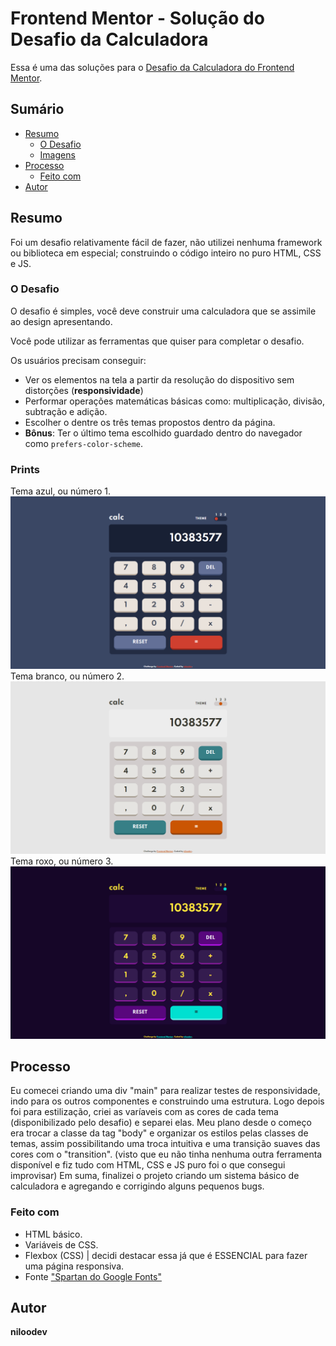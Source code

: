# Frontend Mentor - Solução do Desafio da Calculadora

Essa é uma das soluções para o [Desafio da Calculadora do Frontend Mentor](https://www.frontendmentor.io/challenges/calculator-app-9lteq5N29).

## Sumário

- [Resumo](#overview)
  - [O Desafio](#the-challenge)
  - [Imagens](#screenshot)
- [Processo](#my-process)
  - [Feito com](#built-with)
- [Autor](#author)

## Resumo
Foi um desafio relativamente fácil de fazer, não utilizei nenhuma framework ou biblioteca em especial; construindo o código inteiro no puro HTML, CSS e JS.

### O Desafio

O desafio é simples, você deve construir uma calculadora que se assimile ao design apresentando.

Você pode utilizar as ferramentas que quiser para completar o desafio.

Os usuários precisam conseguir:

- Ver os elementos na tela a partir da resolução do dispositivo sem distorções (**responsividade**)
- Performar operações matemáticas básicas como: multiplicação, divisão, subtração e adição.
- Escolher o dentre os três temas propostos dentro da página.
- **Bônus**: Ter o último tema escolhido guardado dentro do navegador como `prefers-color-scheme`.

### Prints

Tema azul, ou número 1.
![](./screenshots/desktop_blue.png)
Tema branco, ou número 2.
![](./screenshots/desktop_white.png)
Tema roxo, ou número 3.
![](./screenshots/desktop_purple.png)

## Processo
Eu comecei criando uma div "main" para realizar testes de responsividade, indo para os outros componentes e construindo uma estrutura.
Logo depois foi para estilização, criei as varíaveis com as cores de cada tema (disponibilizado pelo desafio) e separei elas. Meu plano desde o começo era trocar a classe da tag "body" e organizar os estilos pelas classes de temas, assim possibilitando uma troca intuitiva e uma transição suaves das cores com o "transition". (visto que eu não tinha nenhuma outra ferramenta disponível e fiz tudo com HTML, CSS e JS puro foi o que consegui improvisar)
Em suma, finalizei o projeto criando um sistema básico de calculadora e agregando e corrigindo alguns pequenos bugs.

### Feito com

- HTML básico.
- Variáveis de CSS.
- Flexbox (CSS) | decidi destacar essa já que é ESSENCIAL para fazer uma página responsiva.
- Fonte ["Spartan do Google Fonts"](https://fonts.googleapis.com/css2?family=Spartan:wght@700&display=swap)

## Autor
**niloodev**

